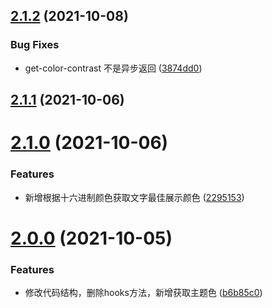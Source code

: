 ## [2.1.2](https://github.com/chanceyliu/react-img-contrast/compare/v2.1.1...v2.1.2) (2021-10-08)


### Bug Fixes

* get-color-contrast 不是异步返回 ([3874dd0](https://github.com/chanceyliu/react-img-contrast/commit/3874dd092fe9b3ba85a6ae7ddfbf482a9b0bf9a5))



## [2.1.1](https://github.com/chanceyliu/react-img-contrast/compare/v2.1.0...v2.1.1) (2021-10-06)



# [2.1.0](https://github.com/chanceyliu/react-img-contrast/compare/v2.0.0...v2.1.0) (2021-10-06)


### Features

* 新增根据十六进制颜色获取文字最佳展示颜色 ([2295153](https://github.com/chanceyliu/react-img-contrast/commit/229515357e768eda3c243155f8d93c44c565f053))



# [2.0.0](https://github.com/chanceyliu/react-img-contrast/compare/b6b85c0c2229156fbe582eec9efc3e864c244ab9...v2.0.0) (2021-10-05)


### Features

* 修改代码结构，删除hooks方法，新增获取主题色 ([b6b85c0](https://github.com/chanceyliu/react-img-contrast/commit/b6b85c0c2229156fbe582eec9efc3e864c244ab9))



